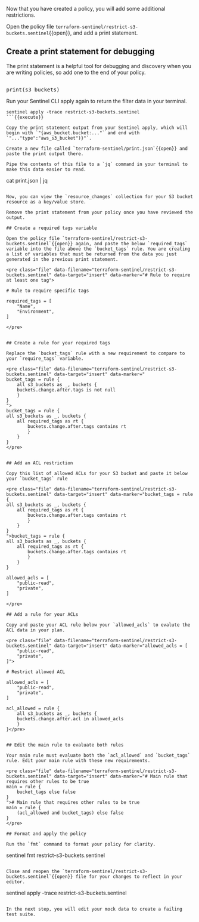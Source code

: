 Now that you have created a policy, you will add some additional restrictions.

Open the policy file `terraform-sentinel/restrict-s3-buckets.sentinel`{{open}}, and add a print statement.

## Create a print statement for debugging

The print statement is a helpful tool for debugging and discovery when you are writing policies, so add one to the end of your policy.

<pre class="file" data-filename="terraform-sentinel/restrict-s3-buckets.sentinel" data-target="append">

print(s3_buckets)
</pre>

Run your Sentinel CLI apply again to return the filter data in your terminal.

```
sentinel apply -trace restrict-s3-buckets.sentinel
```{{execute}}

Copy the print statement output from your Sentinel apply, which will begin with `"{aws_bucket.bucket:..."` and end with `"..."type":"aws_s3_bucket")}"`.

Create a new file called `terraform-sentinel/print.json`{{open}} and paste the print output there.

Pipe the contents of this file to a `jq` command in your terminal to make this data easier to read.

```
cat print.json | jq
```{{execute}}

Now, you can view the `resource_changes` collection for your S3 bucket resource as a key/value store.

Remove the print statement from your policy once you have reviewed the output.

## Create a required tags variable

Open the policy file `terraform-sentinel/restrict-s3-buckets.sentinel`{{open}} again, and paste the below `required_tags` variable into the file above the `bucket_tags` rule. You are creating a list of variables that must be returned from the data you just generated in the previous print statement.

<pre class="file" data-filename="terraform-sentinel/restrict-s3-buckets.sentinel" data-target="insert" data-marker="# Rule to require at least one tag">

# Rule to require specific tags

required_tags = [
    "Name",
    "Environment",
]

</pre>


## Create a rule for your required tags

Replace the `bucket_tags` rule with a new requirement to compare to your `require_tags` variable.

<pre class="file" data-filename="terraform-sentinel/restrict-s3-buckets.sentinel" data-target="insert" data-marker="
bucket_tags = rule {
    all s3_buckets as _, buckets {
    buckets.change.after.tags is not null
    }
}
">
bucket_tags = rule {
all s3_buckets as _, buckets {
    all required_tags as rt {
        buckets.change.after.tags contains rt
        }
    }
}
</pre>


## Add an ACL restriction

Copy this list of allowed ACLs for your S3 bucket and paste it below your `bucket_tags` rule

<pre class="file" data-filename="terraform-sentinel/restrict-s3-buckets.sentinel" data-target="insert" data-marker="bucket_tags = rule {
all s3_buckets as _, buckets {
    all required_tags as rt {
        buckets.change.after.tags contains rt
        }
    }
}
">bucket_tags = rule {
all s3_buckets as _, buckets {
    all required_tags as rt {
        buckets.change.after.tags contains rt
        }
    }
}

allowed_acls = [
	"public-read",
	"private",
]

</pre>

## Add a rule for your ACLs

Copy and paste your ACL rule below your `allowed_acls` to evalute the ACL data in your plan.

<pre class="file" data-filename="terraform-sentinel/restrict-s3-buckets.sentinel" data-target="insert" data-marker="allowed_acls = [
	"public-read",
	"private",
]">

# Restrict allowed ACL

allowed_acls = [
	"public-read",
	"private",
]

acl_allowed = rule {
	all s3_buckets as _, buckets {
	buckets.change.after.acl in allowed_acls
	}
}</pre>


## Edit the main rule to evaluate both rules

Your main rule must evaluate both the `acl_allowed` and `bucket_tags` rule. Edit your main rule with these new requirements.

<pre class="file" data-filename="terraform-sentinel/restrict-s3-buckets.sentinel" data-target="insert" data-marker="# Main rule that requires other rules to be true
main = rule {
    bucket_tags else false
}
"># Main rule that requires other rules to be true
main = rule {
    (acl_allowed and bucket_tags) else false
}
</pre>

## Format and apply the policy

Run the `fmt` command to format your policy for clarity.

```
sentinel fmt restrict-s3-buckets.sentinel
```{{execute}}

Close and reopen the `terraform-sentinel/restrict-s3-buckets.sentinel`{{open}} file for your changes to reflect in your editor.

```
sentinel apply -trace restrict-s3-buckets.sentinel
```{{execute}}

In the next step, you will edit your mock data to create a failing test suite.
